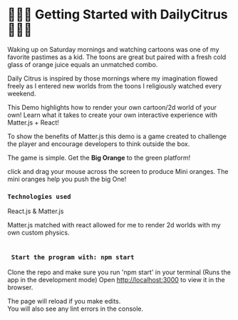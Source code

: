 # 🍊🍊🍊 Getting Started with DailyCitrus🍊🍊🍊

Waking up on Saturday mornings and watching cartoons was one of my favorite pastimes as a kid. The toons are great but paired with a fresh cold glass of orange juice equals an unmatched combo.

Daily Citrus is inspired by those mornings where my imagination flowed freely as I entered new worlds from the toons I religiously watched every weekend.

This Demo highlights how to render your own cartoon/2d world of your own! Learn what it takes to create your own interactive experience with Matter.js + React!

To show the benefits of Matter.js this demo is a game created to challenge the player and encourage developers to think outside the box.

The game is simple. Get the **Big Orange** to the green platform!

click and drag your mouse across the screen to produce Mini oranges. The mini oranges help you push the big One!

### `Technologies used`

React.js & Matter.js

Matter.js matched with react allowed for me to render 2d worlds with my own custom physics.

#

### ` Start the program with: npm start`

Clone the repo and make sure you run 'npm start' in your terminal (Runs the app in the development mode)
Open [http://localhost:3000](http://localhost:3000) to view it in the browser.

The page will reload if you make edits.\
You will also see any lint errors in the console.
